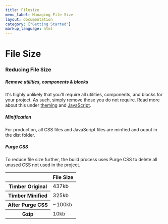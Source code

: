```yaml
---
title: Filesize
menu_label: Managing File Size
layout: documentation
category: ["Getting Started"]
markup_language: html
---
```


<div class="section-block">
  <div class="row pt-40 pt-md-40">
    <!-- Content Inner -->
    <div class="col w-9/12 w-md-full order-2 content-inner">
      <h1 class="font-light">File Size</h1>
      <h3 class="font-light">Reducing File Size</h3>
      <h5>Remove utilities, components &amp; blocks</h5>
      <p>It's highly unlikely that you'll require all utilities, components, and blocks for your project. As such, simply remove those you do not require. Read more about this under <a href="getting-started-theming.html">theming</a> and <a href="getting-started-javascript.html">JavaScript</a>.</p>
      <h5>Minification</h5>
      <p>For production, all CSS files and JavaScript files are minfied and ouput in the dist folder.</p>
      <h5>Purge CSS</h5>
      <p>To reduce file size further, the build process uses Purge CSS to delete all unused CSS not used in the project.</p>
      <!-- Classes -->
      <div class="table-scrollable">
        <table class="table size-md mb-0 rounded bg-white">
          <thead>
            <tr>
              <th></th>
              <th> File Size </th>
            </tr>
          </thead>
          <tbody class="font-mono">
            <tr>
              <th class="color-indigo">Timber Original</th>
              <td> 437kb </td>
            </tr>
            <tr>
              <th class="color-indigo">Timber Minified</th>
              <td> 325kb </td>
            </tr>
            <tr>
              <th class="color-indigo">After Purge CSS</th>
              <td> ⁓100kb </td>
            </tr>
            <tr>
              <th class="color-indigo">Gzip</th>
              <td> 10kb </td>
            </tr>
          </tbody>
        </table>
      </div>
      <!-- Classes End -->
    </div>
    <!-- Content Inner End -->
		<!-- {{ sidebar }} -->
  </div>
</div>
